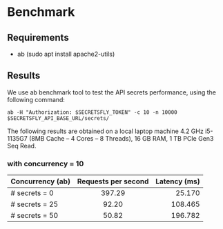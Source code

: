 # Benchmark

## Requirements

- ab (sudo apt install apache2-utils)

## Results

We use ab benchmark tool to test the API secrets performance, using the following command:

`ab -H "Authorization: $SECRETSFLY_TOKEN" -c 10 -n 10000 $SECRETSFLY_API_BASE_URL/secrets/`

The following results are obtained on a local laptop machine 4.2 GHz i5-1135G7 (8MB Cache – 4 Cores – 8 Threads), 16 GB RAM, 1 TB PCIe Gen3 Seq Read.

### with concurrency = 10


| Concurrency (ab) | Requests per second | Latency (ms) |
|:-----------------|:-------------------:|-------------:|
| # secrets = 0    |       397.29        |       25.170 |
| # secrets = 25   |        92.20        |      108.465 |
| # secrets = 50   |        50.82        |      196.782 |
